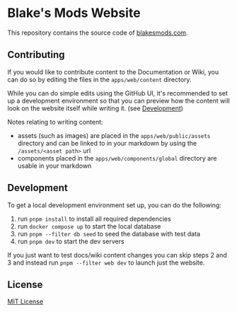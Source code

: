 # Blake's Mods Website

This repository contains the source code of [blakesmods.com](https://blakesmods.com).

## Contributing

If you would like to contribute content to the Documentation or Wiki, you can do so by editing the files in the `apps/web/content` directory. 

While you can do simple edits using the GitHub UI, it's recommended to set up a development environment so that you can preview how the content will look on the website itself while writing it. (see [Development](#development))

Notes relating to writing content:
- assets (such as images) are placed in the `apps/web/public/assets` directory and can be linked to in your markdown by using the `/assets/<asset path>` url
- components placed in the `apps/web/components/global` directory are usable in your markdown

## Development

To get a local development environment set up, you can do the following:

1. run `pnpm install` to install all required dependencies
2. run `docker compose up` to start the local database
3. run `pnpm --filter db seed` to seed the database with test data
4. run `pnpm dev` to start the dev servers

If you just want to test docs/wiki content changes you can skip steps 2 and 3 and instead run `pnpm --filter web dev` to launch just the website.

## License

[MIT License](./LICENSE)
